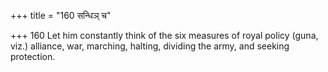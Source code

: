 +++
title = "160 सन्धिञ् च"

+++
160	Let him constantly think of the six measures of royal policy (guna, viz.) alliance, war, marching, halting, dividing the army, and seeking protection.